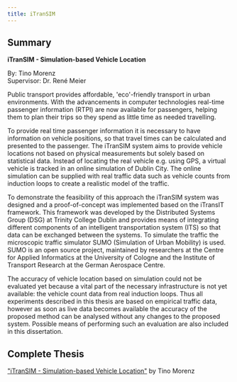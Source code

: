 ```yaml
---
title: iTranSIM
---
```


## Summary

**iTranSIM - Simulation-based Vehicle Location**

By: Tino Morenz<br>
Supervisor: Dr. René Meier

Public transport provides affordable, 'eco'-friendly transport in urban
environments. With the advancements in computer technologies real-time
passenger information (RTPI) are now available for passengers, helping
them to plan their trips so they spend as little time as needed
travelling.

To provide real time passenger information it is necessary to have
information on vehicle positions, so that travel times can be calculated
and presented to the passenger. The iTranSIM system aims to provide
vehicle locations not based on physical measurements but solely based on
statistical data. Instead of locating the real vehicle e.g. using GPS, a
virtual vehicle is tracked in an online simulation of Dublin City. The
online simulation can be supplied with real traffic data such as vehicle
counts from induction loops to create a realistic model of the traffic.

To demonstrate the feasibility of this approach the iTranSIM system was
designed and a proof-of-concept was implemented based on the iTransIT
framework. This framework was developed by the Distributed Systems Group
(DSG) at Trinity College Dublin and provides means of integrating
different components of an intelligent transportation system (ITS) so
that data can be exchanged between the systems. To simulate the traffic
the microscopic traffic simulator SUMO (Simulation of Urban Mobility) is
used. SUMO is an open source project, maintained by researchers at the
Centre for Applied Informatics at the University of Cologne and the
Institute of Transport Research at the German Aerospace Centre.

The accuracy of vehicle location based on simulation could not be
evaluated yet because a vital part of the necessary infrastructure is
not yet available: the vehicle count data from real induction loops.
Thus all experiments described in this thesis are based on empirical
traffic data, however as soon as live data becomes available the
accuracy of the proposed method can be analysed without any changes to
the proposed system. Possible means of performing such an evaluation are
also included in this dissertation.

## Complete Thesis

["iTranSIM - Simulation-based Vehicle Location"](https://www.cs.tcd.ie/publications/tech-reports/reports.07/TCD-CS-2007-56.pdf)
by Tino Morenz

